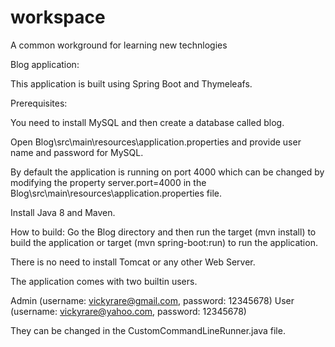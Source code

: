 # workspace
A common workground for learning new technlogies

Blog application:

This application is built using Spring Boot and Thymeleafs.

Prerequisites:

You need to install MySQL and then create a database called blog.

Open Blog\src\main\resources\application.properties and provide user name and password for MySQL.

By default the application is running on port 4000 which can be changed by modifying the property server.port=4000 in the Blog\src\main\resources\application.properties file.

Install Java 8 and Maven.

How to build:
Go the Blog directory and then run the target (mvn install) to build the application or target (mvn spring-boot:run) to run the application.

There is no need to install Tomcat or any other Web Server.

The application comes with two builtin users.

Admin (username: vickyrare@gmail.com, password: 12345678)
User (username: vickyrare@yahoo.com, password: 12345678)

They can be changed in the CustomCommandLineRunner.java file.
